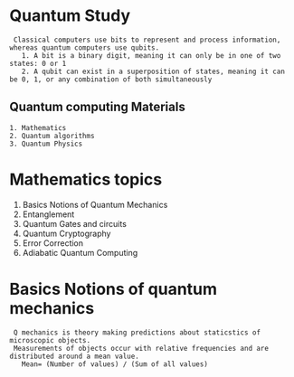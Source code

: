# Quantum Study
     Classical computers use bits to represent and process information, whereas quantum computers use qubits. 
       1. A bit is a binary digit, meaning it can only be in one of two states: 0 or 1
       2. A qubit can exist in a superposition of states, meaning it can be 0, 1, or any combination of both simultaneously
## Quantum computing Materials 
    1. Mathematics 
    2. Quantum algorithms 
    3. Quantum Physics 

# Mathematics topics 
  1. Basics Notions of Quantum Mechanics
  2. Entanglement
  3. Quantum Gates and circuits
  4. Quantum Cryptography 
  5. Error Correction
  6. Adiabatic Quantum Computing

# Basics Notions of quantum mechanics
     Q mechanics is theory making predictions about staticstics of microscopic objects. 
     Measurements of objects occur with relative frequencies and are distributed around a mean value.
       Mean= (Number of values) / (Sum of all values)
​
